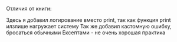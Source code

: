 Отличия от книги:

Здесь я добавил логирование вместо print, так как функция print илзлише нагружает систему
Так же добавил кастомную ошибку, бросаться обычными Ексептами - не очень хорошая практика
